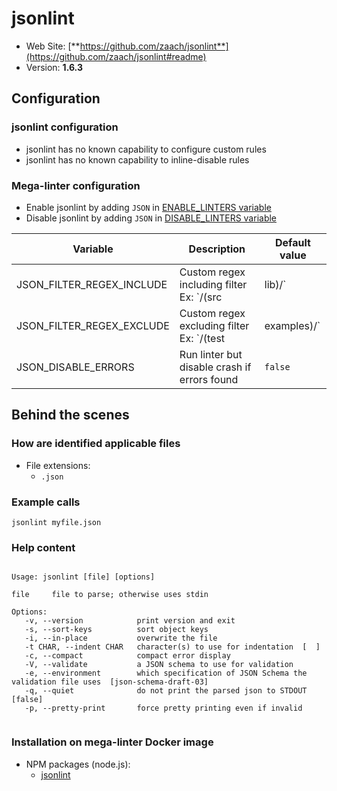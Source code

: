<!-- markdownlint-disable MD033 MD041 -->
<!-- Generated by .automation/build.py, please do not update manually -->
# jsonlint

- Web Site: [**https://github.com/zaach/jsonlint**](https://github.com/zaach/jsonlint#readme)
- Version: **1.6.3**

## Configuration

### jsonlint configuration

- jsonlint has no known capability to configure custom rules
- jsonlint has no known capability to inline-disable rules

### Mega-linter configuration

- Enable jsonlint by adding `JSON` in [ENABLE_LINTERS variable](https://github.com/nvuillam/mega-linter#activation-and-deactivation)
- Disable jsonlint by adding `JSON` in [DISABLE_LINTERS variable](https://github.com/nvuillam/mega-linter#activation-and-deactivation)

| Variable | Description | Default value |
| ----------------- | -------------- | -------------- |
| JSON_FILTER_REGEX_INCLUDE | Custom regex including filter<br/>Ex: `\/(src|lib)\/` |  |
| JSON_FILTER_REGEX_EXCLUDE | Custom regex excluding filter<br/>Ex: `\/(test|examples)\/` |  |
| JSON_DISABLE_ERRORS | Run linter but disable crash if errors found | `false` |

## Behind the scenes

### How are identified applicable files

- File extensions:
  - `.json`


### Example calls

```shell
jsonlint myfile.json
```


### Help content

```shell

Usage: jsonlint [file] [options]

file     file to parse; otherwise uses stdin

Options:
   -v, --version            print version and exit
   -s, --sort-keys          sort object keys
   -i, --in-place           overwrite the file
   -t CHAR, --indent CHAR   character(s) to use for indentation  [  ]
   -c, --compact            compact error display
   -V, --validate           a JSON schema to use for validation
   -e, --environment        which specification of JSON Schema the validation file uses  [json-schema-draft-03]
   -q, --quiet              do not print the parsed json to STDOUT  [false]
   -p, --pretty-print       force pretty printing even if invalid


```

### Installation on mega-linter Docker image

- NPM packages (node.js):
  - [jsonlint](https://www.npmjs.com/package/jsonlint)
